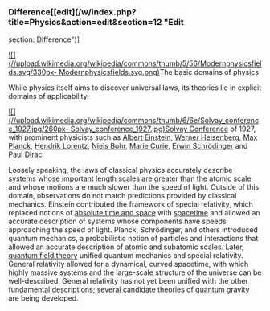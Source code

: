 ### Difference[[edit](/w/index.php?title=Physics&action=edit&section=12 "Edit
section: Difference")]

[![](//upload.wikimedia.org/wikipedia/commons/thumb/5/56/Modernphysicsfields.svg/330px-
Modernphysicsfields.svg.png)](/wiki/File:Modernphysicsfields.svg)The basic
domains of physics

While physics itself aims to discover universal laws, its theories lie in
explicit domains of applicability.

[![](//upload.wikimedia.org/wikipedia/commons/thumb/6/6e/Solvay\_conference\_1927.jpg/260px-
Solvay\_conference\_1927.jpg)](/wiki/File:Solvay\_conference\_1927.jpg)[Solvay
Conference](/wiki/Solvay\_Conference "Solvay Conference") of 1927, with
prominent physicists such as [Albert Einstein](/wiki/Albert\_Einstein "Albert
Einstein"), [Werner Heisenberg](/wiki/Werner\_Heisenberg "Werner Heisenberg"),
[Max Planck](/wiki/Max\_Planck "Max Planck"), [Hendrik
Lorentz](/wiki/Hendrik\_Lorentz "Hendrik Lorentz"), [Niels
Bohr](/wiki/Niels\_Bohr "Niels Bohr"), [Marie Curie](/wiki/Marie\_Curie "Marie
Curie"), [Erwin Schrödinger](/wiki/Erwin\_Schr%C3%B6dinger "Erwin Schrödinger")
and [Paul Dirac](/wiki/Paul\_Dirac "Paul Dirac")

Loosely speaking, the laws of classical physics accurately describe systems
whose important length scales are greater than the atomic scale and whose
motions are much slower than the speed of light. Outside of this domain,
observations do not match predictions provided by classical mechanics.
Einstein contributed the framework of special relativity, which replaced
notions of [absolute time and space](/wiki/Absolute\_time\_and\_space "Absolute
time and space") with [spacetime](/wiki/Spacetime "Spacetime") and allowed an
accurate description of systems whose components have speeds approaching the
speed of light. Planck, Schrödinger, and others introduced quantum mechanics,
a probabilistic notion of particles and interactions that allowed an accurate
description of atomic and subatomic scales. Later, [quantum field
theory](/wiki/Quantum\_field\_theory "Quantum field theory") unified quantum
mechanics and special relativity. General relativity allowed for a dynamical,
curved spacetime, with which highly massive systems and the large-scale
structure of the universe can be well-described. General relativity has not
yet been unified with the other fundamental descriptions; several candidate
theories of [quantum gravity](/wiki/Quantum\_gravity "Quantum gravity") are
being developed.
